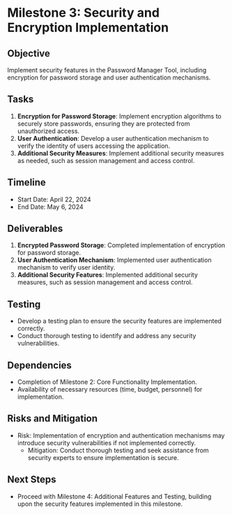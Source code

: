 # Milestone 3: Security and Encryption Implementation

## Objective
Implement security features in the Password Manager Tool, including encryption for password storage and user authentication mechanisms.

## Tasks
1. **Encryption for Password Storage**: Implement encryption algorithms to securely store passwords, ensuring they are protected from unauthorized access.
2. **User Authentication**: Develop a user authentication mechanism to verify the identity of users accessing the application.
3. **Additional Security Measures**: Implement additional security measures as needed, such as session management and access control.

## Timeline
- Start Date: April 22, 2024
- End Date: May 6, 2024

## Deliverables
1. **Encrypted Password Storage**: Completed implementation of encryption for password storage.
2. **User Authentication Mechanism**: Implemented user authentication mechanism to verify user identity.
3. **Additional Security Features**: Implemented additional security measures, such as session management and access control.

## Testing
- Develop a testing plan to ensure the security features are implemented correctly.
- Conduct thorough testing to identify and address any security vulnerabilities.

## Dependencies
- Completion of Milestone 2: Core Functionality Implementation.
- Availability of necessary resources (time, budget, personnel) for implementation.

## Risks and Mitigation
- Risk: Implementation of encryption and authentication mechanisms may introduce security vulnerabilities if not implemented correctly.
  - Mitigation: Conduct thorough testing and seek assistance from security experts to ensure implementation is secure.

## Next Steps
- Proceed with Milestone 4: Additional Features and Testing, building upon the security features implemented in this milestone.
